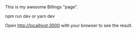 This is my awesome Billings "page".

npm run dev
or
yarn dev

Open [http://localhost:3000](http://localhost:3000) with your browser to see the result.